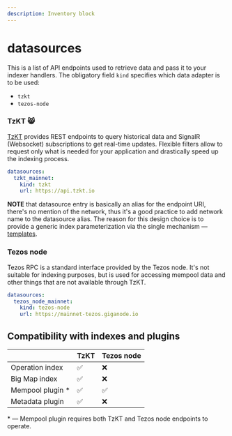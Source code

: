 ```yaml
---
description: Inventory block
---
```


# datasources

This is a list of API endpoints used to retrieve data and pass it to your indexer handlers. The obligatory field `kind` specifies which data adapter is to be used:

* `tzkt`
* `tezos-node`

### TzKT 😸

[TzKT](https://api.tzkt.io/) provides REST endpoints to query historical data and SignalR \(Websocket\) subscriptions to get real-time updates. Flexible filters allow to request only what is needed for your application and drastically speed up the indexing process.

```yaml
datasources:
  tzkt_mainnet:
    kind: tzkt
    url: https://api.tzkt.io
```

**NOTE** that datasource entry is basically an alias for the endpoint URI, there's no mention of the network, thus it's a good practice to add network name to the datasource alias. The reason for this design choice is to provide a generic index parameterization via the single mechanism — [templates](templates.md).

### Tezos node

Tezos RPC is a standard interface provided by the Tezos node. It's not suitable for indexing purposes, but is used for accessing mempool data and other things that are not available through TzKT.

```yaml
datasources:
  tezos_node_mainnet:
    kind: tezos-node
    url: https://mainnet-tezos.giganode.io
```

## Compatibility with indexes and plugins

|  | TzKT | Tezos node |
| :--- | :--- | :--- |
| Operation index | ✅ | ❌ |
| Big Map index | ✅ | ❌ |
| Mempool plugin \* | ✅ | ✅ |
| Metadata plugin | ✅ | ❌ |

\* — Mempool plugin requires both TzKT and Tezos node endpoints to operate.

